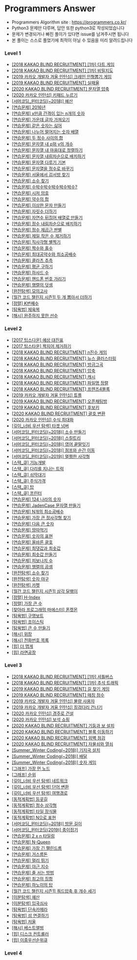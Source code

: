 # Programmers Answer
- Programmers Algorithm site : <https://programmers.co.kr/>
- Python3 문제만 다루며, 답안 또한 python3로 작성되었습니다
- 문제가 변경되거나 빠진 풀이가 있다면 issue를 남겨주시면 됩니다
- 본 풀이는 스스로 풀었기에 최적이 아닐 수 있음을 미리 알려드립니다

### Level 1
- [[2018 KAKAO BLIND RECRUITMENT] [1차] 다트 게임](https://github.com/Jasonlee1995/Programmers_answer/blob/master/Level_1/%5B2018%20KAKAO%20BLIND%20RECRUITMENT%5D%20%5B1%EC%B0%A8%5D%20%EB%8B%A4%ED%8A%B8%20%EA%B2%8C%EC%9E%84.ipynb)
- [[2018 KAKAO BLIND RECRUITMENT] [1차] 비밀지도](https://github.com/Jasonlee1995/Programmers_answer/blob/master/Level_1/%5B2018%20KAKAO%20BLIND%20RECRUITMENT%5D%20%5B1%EC%B0%A8%5D%20%EB%B9%84%EB%B0%80%EC%A7%80%EB%8F%84.ipynb)
- [[2019 카카오 개발자 겨울 인턴십] 크레인 인형뽑기 게임](https://github.com/Jasonlee1995/Programmers_answer/blob/master/Level_1/%5B2019%20%EC%B9%B4%EC%B9%B4%EC%98%A4%20%EA%B0%9C%EB%B0%9C%EC%9E%90%20%EA%B2%A8%EC%9A%B8%20%EC%9D%B8%ED%84%B4%EC%8B%AD%5D%20%ED%81%AC%EB%A0%88%EC%9D%B8%20%EC%9D%B8%ED%98%95%EB%BD%91%EA%B8%B0%20%EA%B2%8C%EC%9E%84.ipynb)
- [[2019 KAKAO BLIND RECRUITMENT] 실패율](https://github.com/Jasonlee1995/Programmers_answer/blob/master/Level_1/%5B2019%20KAKAO%20BLIND%20RECRUITMENT%5D%20%EC%8B%A4%ED%8C%A8%EC%9C%A8.ipynb)
- [[2020 KAKAO BLIND RECRUITMENT] 문자열 압축](https://github.com/Jasonlee1995/Programmers_answer/blob/master/Level_1/%5B2020%20KAKAO%20BLIND%20RECRUITMENT%5D%20%EB%AC%B8%EC%9E%90%EC%97%B4%20%EC%95%95%EC%B6%95.ipynb)
- [[2020 카카오 인턴십] 키패드 누르기](https://github.com/Jasonlee1995/Programmers_answer/blob/master/Level_1/%5B2020%20%EC%B9%B4%EC%B9%B4%EC%98%A4%20%EC%9D%B8%ED%84%B4%EC%8B%AD%5D%20%ED%82%A4%ED%8C%A8%EB%93%9C%20%EB%88%84%EB%A5%B4%EA%B8%B0.ipynb)
- [[서머코딩_윈터코딩(~2018)] 예산](https://github.com/Jasonlee1995/Programmers_answer/blob/master/Level_1/%5B%EC%84%9C%EB%A8%B8%EC%BD%94%EB%94%A9_%EC%9C%88%ED%84%B0%EC%BD%94%EB%94%A9(~2018)%5D%20%EC%98%88%EC%82%B0.ipynb)
- [[연습문제] 2016년](https://github.com/Jasonlee1995/Programmers_answer/blob/master/Level_1/%5B%EC%97%B0%EC%8A%B5%EB%AC%B8%EC%A0%9C%5D%202016%EB%85%84.ipynb)
- [[연습문제] x만큼 간격이 있는 n개의 숫자](https://github.com/Jasonlee1995/Programmers_answer/blob/master/Level_1/%5B%EC%97%B0%EC%8A%B5%EB%AC%B8%EC%A0%9C%5D%20x%EB%A7%8C%ED%81%BC%20%EA%B0%84%EA%B2%A9%EC%9D%B4%20%EC%9E%88%EB%8A%94%20n%EA%B0%9C%EC%9D%98%20%EC%88%AB%EC%9E%90.ipynb)
- [[연습문제] 가운데 글자 가져오기](https://github.com/Jasonlee1995/Programmers_answer/blob/master/Level_1/%5B%EC%97%B0%EC%8A%B5%EB%AC%B8%EC%A0%9C%5D%20%EA%B0%80%EC%9A%B4%EB%8D%B0%20%EA%B8%80%EC%9E%90%20%EA%B0%80%EC%A0%B8%EC%98%A4%EA%B8%B0.ipynb)
- [[연습문제] 같은 숫자는 싫어](https://github.com/Jasonlee1995/Programmers_answer/blob/master/Level_1/%5B%EC%97%B0%EC%8A%B5%EB%AC%B8%EC%A0%9C%5D%20%EA%B0%99%EC%9D%80%20%EC%88%AB%EC%9E%90%EB%8A%94%20%EC%8B%AB%EC%96%B4.ipynb)
- [[연습문제] 나누어 떨어지는 숫자 배열](https://github.com/Jasonlee1995/Programmers_answer/blob/master/Level_1/%5B%EC%97%B0%EC%8A%B5%EB%AC%B8%EC%A0%9C%5D%20%EB%82%98%EB%88%84%EC%96%B4%20%EB%96%A8%EC%96%B4%EC%A7%80%EB%8A%94%20%EC%88%AB%EC%9E%90%20%EB%B0%B0%EC%97%B4.ipynb)
- [[연습문제] 두 정수 사이의 합](https://github.com/Jasonlee1995/Programmers_answer/blob/master/Level_1/%5B%EC%97%B0%EC%8A%B5%EB%AC%B8%EC%A0%9C%5D%20%EB%91%90%20%EC%A0%95%EC%88%98%20%EC%82%AC%EC%9D%B4%EC%9D%98%20%ED%95%A9.ipynb)
- [[연습문제] 문자열 내 p와 y의 개수](https://github.com/Jasonlee1995/Programmers_answer/blob/master/Level_1/%5B%EC%97%B0%EC%8A%B5%EB%AC%B8%EC%A0%9C%5D%20%EB%AC%B8%EC%9E%90%EC%97%B4%20%EB%82%B4%20p%EC%99%80%20y%EC%9D%98%20%EA%B0%9C%EC%88%98.ipynb)
- [[연습문제] 문자열 내 마음대로 정렬하기](https://github.com/Jasonlee1995/Programmers_answer/blob/master/Level_1/%5B%EC%97%B0%EC%8A%B5%EB%AC%B8%EC%A0%9C%5D%20%EB%AC%B8%EC%9E%90%EC%97%B4%20%EB%82%B4%20%EB%A7%88%EC%9D%8C%EB%8C%80%EB%A1%9C%20%EC%A0%95%EB%A0%AC%ED%95%98%EA%B8%B0.ipynb)
- [[연습문제] 문자열 내림차순으로 배치하기](https://github.com/Jasonlee1995/Programmers_answer/blob/master/Level_1/%5B%EC%97%B0%EC%8A%B5%EB%AC%B8%EC%A0%9C%5D%20%EB%AC%B8%EC%9E%90%EC%97%B4%20%EB%82%B4%EB%A6%BC%EC%B0%A8%EC%88%9C%EC%9C%BC%EB%A1%9C%20%EB%B0%B0%EC%B9%98%ED%95%98%EA%B8%B0.ipynb)
- [[연습문제] 문자열 다루기 기본](https://github.com/Jasonlee1995/Programmers_answer/blob/master/Level_1/%5B%EC%97%B0%EC%8A%B5%EB%AC%B8%EC%A0%9C%5D%20%EB%AC%B8%EC%9E%90%EC%97%B4%20%EB%8B%A4%EB%A3%A8%EA%B8%B0%20%EA%B8%B0%EB%B3%B8.ipynb)
- [[연습문제] 문자열을 정수로 바꾸기](https://github.com/Jasonlee1995/Programmers_answer/blob/master/Level_1/%5B%EC%97%B0%EC%8A%B5%EB%AC%B8%EC%A0%9C%5D%20%EB%AC%B8%EC%9E%90%EC%97%B4%EC%9D%84%20%EC%A0%95%EC%88%98%EB%A1%9C%20%EB%B0%94%EA%BE%B8%EA%B8%B0.ipynb)
- [[연습문제] 서울에서 김서방 찾기](https://github.com/Jasonlee1995/Programmers_answer/blob/master/Level_1/%5B%EC%97%B0%EC%8A%B5%EB%AC%B8%EC%A0%9C%5D%20%EC%84%9C%EC%9A%B8%EC%97%90%EC%84%9C%20%EA%B9%80%EC%84%9C%EB%B0%A9%20%EC%B0%BE%EA%B8%B0.ipynb)
- [[연습문제] 소수 찾기](https://github.com/Jasonlee1995/Programmers_answer/blob/master/Level_1/%5B%EC%97%B0%EC%8A%B5%EB%AC%B8%EC%A0%9C%5D%20%EC%86%8C%EC%88%98%20%EC%B0%BE%EA%B8%B0.ipynb)
- [[연습문제] 수박수박수박수박수박수?](https://github.com/Jasonlee1995/Programmers_answer/blob/master/Level_1/%5B%EC%97%B0%EC%8A%B5%EB%AC%B8%EC%A0%9C%5D%20%EC%88%98%EB%B0%95%EC%88%98%EB%B0%95%EC%88%98%EB%B0%95%EC%88%98%EB%B0%95%EC%88%98%EB%B0%95%EC%88%98%20.ipynb)
- [[연습문제] 시저 암호](https://github.com/Jasonlee1995/Programmers_answer/blob/master/Level_1/%5B%EC%97%B0%EC%8A%B5%EB%AC%B8%EC%A0%9C%5D%20%EC%8B%9C%EC%A0%80%20%EC%95%94%ED%98%B8.ipynb)
- [[연습문제] 약수의 합](https://github.com/Jasonlee1995/Programmers_answer/blob/master/Level_1/%5B%EC%97%B0%EC%8A%B5%EB%AC%B8%EC%A0%9C%5D%20%EC%95%BD%EC%88%98%EC%9D%98%20%ED%95%A9.ipynb)
- [[연습문제] 이상한 문자 만들기](https://github.com/Jasonlee1995/Programmers_answer/blob/master/Level_1/%5B%EC%97%B0%EC%8A%B5%EB%AC%B8%EC%A0%9C%5D%20%EC%9D%B4%EC%83%81%ED%95%9C%20%EB%AC%B8%EC%9E%90%20%EB%A7%8C%EB%93%A4%EA%B8%B0.ipynb)
- [[연습문제] 자릿수 더하기](https://github.com/Jasonlee1995/Programmers_answer/blob/master/Level_1/%5B%EC%97%B0%EC%8A%B5%EB%AC%B8%EC%A0%9C%5D%20%EC%9E%90%EB%A6%BF%EC%88%98%20%EB%8D%94%ED%95%98%EA%B8%B0.ipynb)
- [[연습문제] 자연수 뒤집어 배열로 만들기](https://github.com/Jasonlee1995/Programmers_answer/blob/master/Level_1/%5B%EC%97%B0%EC%8A%B5%EB%AC%B8%EC%A0%9C%5D%20%EC%9E%90%EC%97%B0%EC%88%98%20%EB%92%A4%EC%A7%91%EC%96%B4%20%EB%B0%B0%EC%97%B4%EB%A1%9C%20%EB%A7%8C%EB%93%A4%EA%B8%B0.ipynb)
- [[연습문제] 정수 내림차순으로 배치하기](https://github.com/Jasonlee1995/Programmers_answer/blob/master/Level_1/%5B%EC%97%B0%EC%8A%B5%EB%AC%B8%EC%A0%9C%5D%20%EC%A0%95%EC%88%98%20%EB%82%B4%EB%A6%BC%EC%B0%A8%EC%88%9C%EC%9C%BC%EB%A1%9C%20%EB%B0%B0%EC%B9%98%ED%95%98%EA%B8%B0.ipynb)
- [[연습문제] 정수 제곱근 판별](https://github.com/Jasonlee1995/Programmers_answer/blob/master/Level_1/%5B%EC%97%B0%EC%8A%B5%EB%AC%B8%EC%A0%9C%5D%20%EC%A0%95%EC%88%98%20%EC%A0%9C%EA%B3%B1%EA%B7%BC%20%ED%8C%90%EB%B3%84.ipynb)
- [[연습문제] 제일 작은 수 제거하기](https://github.com/Jasonlee1995/Programmers_answer/blob/master/Level_1/%5B%EC%97%B0%EC%8A%B5%EB%AC%B8%EC%A0%9C%5D%20%EC%A0%9C%EC%9D%BC%20%EC%9E%91%EC%9D%80%20%EC%88%98%20%EC%A0%9C%EA%B1%B0%ED%95%98%EA%B8%B0.ipynb)
- [[연습문제] 직사각형 별찍기](https://github.com/Jasonlee1995/Programmers_answer/blob/master/Level_1/%5B%EC%97%B0%EC%8A%B5%EB%AC%B8%EC%A0%9C%5D%20%EC%A7%81%EC%82%AC%EA%B0%81%ED%98%95%20%EB%B3%84%EC%B0%8D%EA%B8%B0.ipynb)
- [[연습문제] 짝수와 홀수](https://github.com/Jasonlee1995/Programmers_answer/blob/master/Level_1/%5B%EC%97%B0%EC%8A%B5%EB%AC%B8%EC%A0%9C%5D%20%EC%A7%9D%EC%88%98%EC%99%80%20%ED%99%80%EC%88%98.ipynb)
- [[연습문제] 최대공약수와 최소공배수](https://github.com/Jasonlee1995/Programmers_answer/blob/master/Level_1/%5B%EC%97%B0%EC%8A%B5%EB%AC%B8%EC%A0%9C%5D%20%EC%B5%9C%EB%8C%80%EA%B3%B5%EC%95%BD%EC%88%98%EC%99%80%20%EC%B5%9C%EC%86%8C%EA%B3%B5%EB%B0%B0%EC%88%98.ipynb)
- [[연습문제] 콜라츠 추측](https://github.com/Jasonlee1995/Programmers_answer/blob/master/Level_1/%5B%EC%97%B0%EC%8A%B5%EB%AC%B8%EC%A0%9C%5D%20%EC%BD%9C%EB%9D%BC%EC%B8%A0%20%EC%B6%94%EC%B8%A1.ipynb)
- [[연습문제] 평균 구하기](https://github.com/Jasonlee1995/Programmers_answer/blob/master/Level_1/%5B%EC%97%B0%EC%8A%B5%EB%AC%B8%EC%A0%9C%5D%20%ED%8F%89%EA%B7%A0%20%EA%B5%AC%ED%95%98%EA%B8%B0.ipynb)
- [[연습문제] 하샤드 수](https://github.com/Jasonlee1995/Programmers_answer/blob/master/Level_1/%5B%EC%97%B0%EC%8A%B5%EB%AC%B8%EC%A0%9C%5D%20%ED%95%98%EC%83%A4%EB%93%9C%20%EC%88%98.ipynb)
- [[연습문제] 핸드폰 번호 가리기](https://github.com/Jasonlee1995/Programmers_answer/blob/master/Level_1/%5B%EC%97%B0%EC%8A%B5%EB%AC%B8%EC%A0%9C%5D%20%ED%95%B8%EB%93%9C%ED%8F%B0%20%EB%B2%88%ED%98%B8%20%EA%B0%80%EB%A6%AC%EA%B8%B0.ipynb)
- [[연습문제] 행렬의 덧셈](https://github.com/Jasonlee1995/Programmers_answer/blob/master/Level_1/%5B%EC%97%B0%EC%8A%B5%EB%AC%B8%EC%A0%9C%5D%20%ED%96%89%EB%A0%AC%EC%9D%98%20%EB%8D%A7%EC%85%88.ipynb)
- [[완전탐색] 모의고사](https://github.com/Jasonlee1995/Programmers_answer/blob/master/Level_1/%5B%EC%99%84%EC%A0%84%ED%83%90%EC%83%89%5D%20%EB%AA%A8%EC%9D%98%EA%B3%A0%EC%82%AC.ipynb)
- [[월간 코드 챌린지 시즌1] 두 개 뽑아서 더하기](https://github.com/Jasonlee1995/Programmers_answer/blob/master/Level_1/%5B%EC%9B%94%EA%B0%84%20%EC%BD%94%EB%93%9C%20%EC%B1%8C%EB%A6%B0%EC%A7%80%20%EC%8B%9C%EC%A6%8C1%5D%20%EB%91%90%20%EA%B0%9C%20%EB%BD%91%EC%95%84%EC%84%9C%20%EB%8D%94%ED%95%98%EA%B8%B0.ipynb)
- [[정렬] K번째수](https://github.com/Jasonlee1995/Programmers_answer/blob/master/Level_1/%5B%EC%A0%95%EB%A0%AC%5D%20K%EB%B2%88%EC%A7%B8%EC%88%98.ipynb)
- [[탐욕법] 체육복](https://github.com/Jasonlee1995/Programmers_answer/blob/master/Level_1/%5B%ED%83%90%EC%9A%95%EB%B2%95%5D%20%EC%B2%B4%EC%9C%A1%EB%B3%B5.ipynb)
- [[해시] 완주하지 못한 선수](https://github.com/Jasonlee1995/Programmers_answer/blob/master/Level_1/%5B%ED%95%B4%EC%8B%9C%5D%20%EC%99%84%EC%A3%BC%ED%95%98%EC%A7%80%20%EB%AA%BB%ED%95%9C%20%EC%84%A0%EC%88%98.ipynb)

### Level 2
- [[2017 팁스다운] 예상 대진표](https://github.com/Jasonlee1995/Programmers_answer/blob/master/Level_2/%5B2017%20%ED%8C%81%EC%8A%A4%EB%8B%A4%EC%9A%B4%5D%20%EC%98%88%EC%83%81%20%EB%8C%80%EC%A7%84%ED%91%9C.ipynb)
- [[2017 팁스타운] 짝지어 제거하기](https://github.com/Jasonlee1995/Programmers_answer/blob/master/Level_2/%5B2017%20%ED%8C%81%EC%8A%A4%ED%83%80%EC%9A%B4%5D%20%EC%A7%9D%EC%A7%80%EC%96%B4%20%EC%A0%9C%EA%B1%B0%ED%95%98%EA%B8%B0.ipynb)
- [[2018 KAKAO BLIND RECRUITMENT] n진수 게임](https://github.com/Jasonlee1995/Programmers_answer/blob/master/Level_2/%5B2018%20KAKAO%20BLIND%20RECRUITMENT%5D%20n%EC%A7%84%EC%88%98%20%EA%B2%8C%EC%9E%84.ipynb)
- [[2018 KAKAO BLIND RECRUITMENT] 뉴스 클러스터링](https://github.com/Jasonlee1995/Programmers_answer/blob/master/Level_2/%5B2018%20KAKAO%20BLIND%20RECRUITMENT%5D%20%EB%89%B4%EC%8A%A4%20%ED%81%B4%EB%9F%AC%EC%8A%A4%ED%84%B0%EB%A7%81.ipynb)
- [[2018 KAKAO BLIND RECRUITMENT] 방금그곡](https://github.com/Jasonlee1995/Programmers_answer/blob/master/Level_2/%5B2018%20KAKAO%20BLIND%20RECRUITMENT%5D%20%EB%B0%A9%EA%B8%88%EA%B7%B8%EA%B3%A1.ipynb)
- [[2018 KAKAO BLIND RECRUITMENT] 압축](https://github.com/Jasonlee1995/Programmers_answer/blob/master/Level_2/%5B2018%20KAKAO%20BLIND%20RECRUITMENT%5D%20%EC%95%95%EC%B6%95.ipynb)
- [[2018 KAKAO BLIND RECRUITMENT] 캐시](https://github.com/Jasonlee1995/Programmers_answer/blob/master/Level_2/%5B2018%20KAKAO%20BLIND%20RECRUITMENT%5D%20%EC%BA%90%EC%8B%9C.ipynb)
- [[2018 KAKAO BLIND RECRUITMENT] 파일명 정렬](https://github.com/Jasonlee1995/Programmers_answer/blob/master/Level_2/%5B2018%20KAKAO%20BLIND%20RECRUITMENT%5D%20%ED%8C%8C%EC%9D%BC%EB%AA%85%20%EC%A0%95%EB%A0%AC.ipynb)
- [[2018 KAKAO BLIND RECRUITMENT] 프렌즈4블록](https://github.com/Jasonlee1995/Programmers_answer/blob/master/Level_2/%5B2018%20KAKAO%20BLIND%20RECRUITMENT%5D%20%ED%94%84%EB%A0%8C%EC%A6%884%EB%B8%94%EB%A1%9D.ipynb)
- [[2019 카카오 개발자 겨울 인턴십] 튜플](https://github.com/Jasonlee1995/Programmers_answer/blob/master/Level_2/%5B2019%20%EC%B9%B4%EC%B9%B4%EC%98%A4%20%EA%B0%9C%EB%B0%9C%EC%9E%90%20%EA%B2%A8%EC%9A%B8%20%EC%9D%B8%ED%84%B4%EC%8B%AD%5D%20%ED%8A%9C%ED%94%8C.ipynb)
- [[2019 KAKAO BLIND RECRUITMENT] 오픈채팅방](https://github.com/Jasonlee1995/Programmers_answer/blob/master/Level_2/%5B2019%20KAKAO%20BLIND%20RECRUITMENT%5D%20%EC%98%A4%ED%94%88%EC%B1%84%ED%8C%85%EB%B0%A9.ipynb)
- [[2019 KAKAO BLIND RECRUITMENT] 후보키](https://github.com/Jasonlee1995/Programmers_answer/blob/master/Level_2/%5B2019%20KAKAO%20BLIND%20RECRUITMENT%5D%20%ED%9B%84%EB%B3%B4%ED%82%A4.ipynb)
- [[2020 KAKAO BLIND RECRUITMENT] 괄호 변환](https://github.com/Jasonlee1995/Programmers_answer/blob/master/Level_2/%5B2020%20KAKAO%20BLIND%20RECRUITMENT%5D%20%EA%B4%84%ED%98%B8%20%EB%B3%80%ED%99%98.ipynb)
- [[2020 카카오 인턴십] 수식 최대화](https://github.com/Jasonlee1995/Programmers_answer/blob/master/Level_2/%5B2020%20%EC%B9%B4%EC%B9%B4%EC%98%A4%20%EC%9D%B8%ED%84%B4%EC%8B%AD%5D%20%EC%88%98%EC%8B%9D%20%EC%B5%9C%EB%8C%80%ED%99%94.ipynb)
- [[깊이_너비 우선 탐색] 타겟 넘버](https://github.com/Jasonlee1995/Programmers_answer/blob/master/Level_2/%5B%EA%B9%8A%EC%9D%B4_%EB%84%88%EB%B9%84%20%EC%9A%B0%EC%84%A0%20%ED%83%90%EC%83%89%5D%20%ED%83%80%EA%B2%9F%20%EB%84%98%EB%B2%84.ipynb)
- [[서머코딩_윈터코딩(~2018)] 소수 만들기](https://github.com/Jasonlee1995/Programmers_answer/blob/master/Level_2/%5B%EC%84%9C%EB%A8%B8%EC%BD%94%EB%94%A9_%EC%9C%88%ED%84%B0%EC%BD%94%EB%94%A9(~2018)%5D%20%EC%86%8C%EC%88%98%20%EB%A7%8C%EB%93%A4%EA%B8%B0.ipynb)
- [[서머코딩_윈터코딩(~2018)] 스킬트리](https://github.com/Jasonlee1995/Programmers_answer/blob/master/Level_2/%5B%EC%84%9C%EB%A8%B8%EC%BD%94%EB%94%A9_%EC%9C%88%ED%84%B0%EC%BD%94%EB%94%A9(~2018)%5D%20%EC%8A%A4%ED%82%AC%ED%8A%B8%EB%A6%AC.ipynb)
- [[서머코딩_윈터코딩(~2018)] 영어 끝말잇기](https://github.com/Jasonlee1995/Programmers_answer/blob/master/Level_2/%5B%EC%84%9C%EB%A8%B8%EC%BD%94%EB%94%A9_%EC%9C%88%ED%84%B0%EC%BD%94%EB%94%A9(~2018)%5D%20%EC%98%81%EC%96%B4%20%EB%81%9D%EB%A7%90%EC%9E%87%EA%B8%B0.ipynb)
- [[서머코딩_윈터코딩(~2018)] 점프와 순간 이동](https://github.com/Jasonlee1995/Programmers_answer/blob/master/Level_2/%5B%EC%84%9C%EB%A8%B8%EC%BD%94%EB%94%A9_%EC%9C%88%ED%84%B0%EC%BD%94%EB%94%A9(~2018)%5D%20%EC%A0%90%ED%94%84%EC%99%80%20%EC%88%9C%EA%B0%84%20%EC%9D%B4%EB%8F%99.ipynb)
- [[서머코딩_윈터코딩(~2019)] 멀쩡한 사각형](https://github.com/Jasonlee1995/Programmers_answer/blob/master/Level_2/%5B%EC%84%9C%EB%A8%B8%EC%BD%94%EB%94%A9_%EC%9C%88%ED%84%B0%EC%BD%94%EB%94%A9(~2019)%5D%20%EB%A9%80%EC%A9%A1%ED%95%9C%20%EC%82%AC%EA%B0%81%ED%98%95.ipynb)
- [[스택_큐] 기능개발](https://github.com/Jasonlee1995/Programmers_answer/blob/master/Level_2/%5B%EC%8A%A4%ED%83%9D_%ED%81%90%5D%20%EA%B8%B0%EB%8A%A5%EA%B0%9C%EB%B0%9C.ipynb)
- [[스택_큐] 다리를 지나는 트럭](https://github.com/Jasonlee1995/Programmers_answer/blob/master/Level_2/%5B%EC%8A%A4%ED%83%9D_%ED%81%90%5D%20%EB%8B%A4%EB%A6%AC%EB%A5%BC%20%EC%A7%80%EB%82%98%EB%8A%94%20%ED%8A%B8%EB%9F%AD.ipynb)
- [[스택_큐] 쇠막대기](https://github.com/Jasonlee1995/Programmers_answer/blob/master/Level_2/%5B%EC%8A%A4%ED%83%9D_%ED%81%90%5D%20%EC%87%A0%EB%A7%89%EB%8C%80%EA%B8%B0.ipynb)
- [[스택_큐] 주식가격](https://github.com/Jasonlee1995/Programmers_answer/blob/master/Level_2/%5B%EC%8A%A4%ED%83%9D_%ED%81%90%5D%20%EC%A3%BC%EC%8B%9D%EA%B0%80%EA%B2%A9.ipynb)
- [[스택_큐] 탑](https://github.com/Jasonlee1995/Programmers_answer/blob/master/Level_2/%5B%EC%8A%A4%ED%83%9D_%ED%81%90%5D%20%ED%83%91.ipynb)
- [[스택_큐] 프린터](https://github.com/Jasonlee1995/Programmers_answer/blob/master/Level_2/%5B%EC%8A%A4%ED%83%9D_%ED%81%90%5D%20%ED%94%84%EB%A6%B0%ED%84%B0.ipynb)
- [[연습문제] 124 나라의 숫자](https://github.com/Jasonlee1995/Programmers_answer/blob/master/Level_2/%5B%EC%97%B0%EC%8A%B5%EB%AC%B8%EC%A0%9C%5D%20124%20%EB%82%98%EB%9D%BC%EC%9D%98%20%EC%88%AB%EC%9E%90.ipynb)
- [[연습문제] JadenCase 문자열 만들기](https://github.com/Jasonlee1995/Programmers_answer/blob/master/Level_2/%5B%EC%97%B0%EC%8A%B5%EB%AC%B8%EC%A0%9C%5D%20JadenCase%20%EB%AC%B8%EC%9E%90%EC%97%B4%20%EB%A7%8C%EB%93%A4%EA%B8%B0.ipynb)
- [[연습문제] N개의 최소공배수](https://github.com/Jasonlee1995/Programmers_answer/blob/master/Level_2/%5B%EC%97%B0%EC%8A%B5%EB%AC%B8%EC%A0%9C%5D%20N%EA%B0%9C%EC%9D%98%20%EC%B5%9C%EC%86%8C%EA%B3%B5%EB%B0%B0%EC%88%98.ipynb)
- [[연습문제] 가장 큰 정사각형 찾기](https://github.com/Jasonlee1995/Programmers_answer/blob/master/Level_2/%5B%EC%97%B0%EC%8A%B5%EB%AC%B8%EC%A0%9C%5D%20%EA%B0%80%EC%9E%A5%20%ED%81%B0%20%EC%A0%95%EC%82%AC%EA%B0%81%ED%98%95%20%EC%B0%BE%EA%B8%B0.ipynb)
- [[연습문제] 다음 큰 숫자](https://github.com/Jasonlee1995/Programmers_answer/blob/master/Level_2/%5B%EC%97%B0%EC%8A%B5%EB%AC%B8%EC%A0%9C%5D%20%EB%8B%A4%EC%9D%8C%20%ED%81%B0%20%EC%88%AB%EC%9E%90.ipynb)
- [[연습문제] 땅따먹기](https://github.com/Jasonlee1995/Programmers_answer/blob/master/Level_2/%5B%EC%97%B0%EC%8A%B5%EB%AC%B8%EC%A0%9C%5D%20%EB%95%85%EB%94%B0%EB%A8%B9%EA%B8%B0.ipynb)
- [[연습문제] 숫자의 표현](https://github.com/Jasonlee1995/Programmers_answer/blob/master/Level_2/%5B%EC%97%B0%EC%8A%B5%EB%AC%B8%EC%A0%9C%5D%20%EC%88%AB%EC%9E%90%EC%9D%98%20%ED%91%9C%ED%98%84.ipynb)
- [[연습문제] 올바른 괄호](https://github.com/Jasonlee1995/Programmers_answer/blob/master/Level_2/%5B%EC%97%B0%EC%8A%B5%EB%AC%B8%EC%A0%9C%5D%20%EC%98%AC%EB%B0%94%EB%A5%B8%20%EA%B4%84%ED%98%B8.ipynb)
- [[연습문제] 최댓값과 최솟값](https://github.com/Jasonlee1995/Programmers_answer/blob/master/Level_2/%5B%EC%97%B0%EC%8A%B5%EB%AC%B8%EC%A0%9C%5D%20%EC%B5%9C%EB%8C%93%EA%B0%92%EA%B3%BC%20%EC%B5%9C%EC%86%9F%EA%B0%92.ipynb)
- [[연습문제] 최솟값 만들기](https://github.com/Jasonlee1995/Programmers_answer/blob/master/Level_2/%5B%EC%97%B0%EC%8A%B5%EB%AC%B8%EC%A0%9C%5D%20%EC%B5%9C%EC%86%9F%EA%B0%92%20%EB%A7%8C%EB%93%A4%EA%B8%B0.ipynb)
- [[연습문제] 피보나치 수](https://github.com/Jasonlee1995/Programmers_answer/blob/master/Level_2/%5B%EC%97%B0%EC%8A%B5%EB%AC%B8%EC%A0%9C%5D%20%ED%94%BC%EB%B3%B4%EB%82%98%EC%B9%98%20%EC%88%98.ipynb)
- [[연습문제] 행렬의 곱셈](https://github.com/Jasonlee1995/Programmers_answer/blob/master/Level_2/%5B%EC%97%B0%EC%8A%B5%EB%AC%B8%EC%A0%9C%5D%20%ED%96%89%EB%A0%AC%EC%9D%98%20%EA%B3%B1%EC%85%88.ipynb)
- [[완전탐색] 소수 찾기](https://github.com/Jasonlee1995/Programmers_answer/blob/master/Level_2/%5B%EC%99%84%EC%A0%84%ED%83%90%EC%83%89%5D%20%EC%86%8C%EC%88%98%20%EC%B0%BE%EA%B8%B0.ipynb)
- [[완전탐색] 숫자 야구](https://github.com/Jasonlee1995/Programmers_answer/blob/master/Level_2/%5B%EC%99%84%EC%A0%84%ED%83%90%EC%83%89%5D%20%EC%88%AB%EC%9E%90%20%EC%95%BC%EA%B5%AC.ipynb)
- [[완전탐색] 카펫](https://github.com/Jasonlee1995/Programmers_answer/blob/master/Level_2/%5B%EC%99%84%EC%A0%84%ED%83%90%EC%83%89%5D%20%EC%B9%B4%ED%8E%AB.ipynb)
- [[월간 코드 챌린지 시즌1] 삼각 달팽이](https://github.com/Jasonlee1995/Programmers_answer/blob/master/Level_2/%5B%EC%9B%94%EA%B0%84%20%EC%BD%94%EB%93%9C%20%EC%B1%8C%EB%A6%B0%EC%A7%80%20%EC%8B%9C%EC%A6%8C1%5D%20%EC%82%BC%EA%B0%81%20%EB%8B%AC%ED%8C%BD%EC%9D%B4.ipynb)
- [[정렬] H-Index](https://github.com/Jasonlee1995/Programmers_answer/blob/master/Level_2/%5B%EC%A0%95%EB%A0%AC%5D%20H-Index.ipynb)
- [[정렬] 가장 큰 수](https://github.com/Jasonlee1995/Programmers_answer/blob/master/Level_2/%5B%EC%A0%95%EB%A0%AC%5D%20%EA%B0%80%EC%9E%A5%20%ED%81%B0%20%EC%88%98.ipynb)
- [[찾아라 프로그래밍 마에스터] 폰켓몬](https://github.com/Jasonlee1995/Programmers_answer/blob/master/Level_2/%5B%EC%B0%BE%EC%95%84%EB%9D%BC%20%ED%94%84%EB%A1%9C%EA%B7%B8%EB%9E%98%EB%B0%8D%20%EB%A7%88%EC%97%90%EC%8A%A4%ED%84%B0%5D%20%ED%8F%B0%EC%BC%93%EB%AA%AC.ipynb)
- [[탐욕법] 구명보트](https://github.com/Jasonlee1995/Programmers_answer/blob/master/Level_2/%5B%ED%83%90%EC%9A%95%EB%B2%95%5D%20%EA%B5%AC%EB%AA%85%EB%B3%B4%ED%8A%B8.ipynb)
- [[탐욕법] 조이스틱](https://github.com/Jasonlee1995/Programmers_answer/blob/master/Level_2/%5B%ED%83%90%EC%9A%95%EB%B2%95%5D%20%EC%A1%B0%EC%9D%B4%EC%8A%A4%ED%8B%B1.ipynb)
- [[탐욕법] 큰 수 만들기](https://github.com/Jasonlee1995/Programmers_answer/blob/master/Level_2/%5B%ED%83%90%EC%9A%95%EB%B2%95%5D%20%ED%81%B0%20%EC%88%98%20%EB%A7%8C%EB%93%A4%EA%B8%B0.ipynb)
- [[해시] 위장](https://github.com/Jasonlee1995/Programmers_answer/blob/master/Level_2/%5B%ED%95%B4%EC%8B%9C%5D%20%EC%9C%84%EC%9E%A5.ipynb)
- [[해시] 전화번호 목록](https://github.com/Jasonlee1995/Programmers_answer/blob/master/Level_2/%5B%ED%95%B4%EC%8B%9C%5D%20%EC%A0%84%ED%99%94%EB%B2%88%ED%98%B8%20%EB%AA%A9%EB%A1%9D.ipynb)
- [[힙] 더 맵게](https://github.com/Jasonlee1995/Programmers_answer/blob/master/Level_2/%5B%ED%9E%99%5D%20%EB%8D%94%20%EB%A7%B5%EA%B2%8C.ipynb)
- [[힙] 라면공장](https://github.com/Jasonlee1995/Programmers_answer/blob/master/Level_2/%5B%ED%9E%99%5D%20%EB%9D%BC%EB%A9%B4%EA%B3%B5%EC%9E%A5.ipynb)

### Level 3
- [[2018 KAKAO BLIND RECRUITMENT] [1차] 셔틀버스](https://github.com/Jasonlee1995/Programmers_answer/blob/master/Level_3/%5B2018%20KAKAO%20BLIND%20RECRUITMENT%5D%20%5B1%EC%B0%A8%5D%20%EC%85%94%ED%8B%80%EB%B2%84%EC%8A%A4.ipynb)
- [[2018 KAKAO BLIND RECRUITMENT] [1차] 추석 트래픽](https://github.com/Jasonlee1995/Programmers_answer/blob/master/Level_3/%5B2018%20KAKAO%20BLIND%20RECRUITMENT%5D%20%5B1%EC%B0%A8%5D%20%EC%B6%94%EC%84%9D%20%ED%8A%B8%EB%9E%98%ED%94%BD.ipynb)
- [[2019 KAKAO BLIND RECRUITMENT] 길 찾기 게임](https://github.com/Jasonlee1995/Programmers_answer/blob/master/Level_3/%5B2019%20KAKAO%20BLIND%20RECRUITMENT%5D%20%EA%B8%B8%20%EC%B0%BE%EA%B8%B0%20%EA%B2%8C%EC%9E%84.ipynb)
- [[2019 KAKAO BLIND RECRUITMENT] 매칭 점수](https://github.com/Jasonlee1995/Programmers_answer/blob/master/Level_3/%5B2019%20KAKAO%20BLIND%20RECRUITMENT%5D%20%EB%A7%A4%EC%B9%AD%20%EC%A0%90%EC%88%98.ipynb)
- [[2019 카카오 개발자 겨울 인턴십] 불량 사용자](https://github.com/Jasonlee1995/Programmers_answer/blob/master/Level_3/%5B2019%20%EC%B9%B4%EC%B9%B4%EC%98%A4%20%EA%B0%9C%EB%B0%9C%EC%9E%90%20%EA%B2%A8%EC%9A%B8%20%EC%9D%B8%ED%84%B4%EC%8B%AD%5D%20%EB%B6%88%EB%9F%89%20%EC%82%AC%EC%9A%A9%EC%9E%90.ipynb)
- [[2019 카카오 개발자 겨울 인턴십] 징검다리 건너기](https://github.com/Jasonlee1995/Programmers_answer/blob/master/Level_3/%5B2019%20%EC%B9%B4%EC%B9%B4%EC%98%A4%20%EA%B0%9C%EB%B0%9C%EC%9E%90%20%EA%B2%A8%EC%9A%B8%20%EC%9D%B8%ED%84%B4%EC%8B%AD%5D%20%EC%A7%95%EA%B2%80%EB%8B%A4%EB%A6%AC%20%EA%B1%B4%EB%84%88%EA%B8%B0.ipynb)
- [[2020 카카오 인턴십] 경주로 건설](https://github.com/Jasonlee1995/Programmers_answer/blob/master/Level_3/%5B2020%20%EC%B9%B4%EC%B9%B4%EC%98%A4%20%EC%9D%B8%ED%84%B4%EC%8B%AD%5D%20%EA%B2%BD%EC%A3%BC%EB%A1%9C%20%EA%B1%B4%EC%84%A4.ipynb)
- [[2020 카카오 인턴십] 보석 쇼핑](https://github.com/Jasonlee1995/Programmers_answer/blob/master/Level_3/%5B2020%20%EC%B9%B4%EC%B9%B4%EC%98%A4%20%EC%9D%B8%ED%84%B4%EC%8B%AD%5D%20%EB%B3%B4%EC%84%9D%20%EC%87%BC%ED%95%91.ipynb)
- [[2020 KAKAO BLIND RECRUITMENT] 기둥과 보 설치](https://github.com/Jasonlee1995/Programmers_answer/blob/master/Level_3/%5B2020%20KAKAO%20BLIND%20RECRUITMENT%5D%20%EA%B8%B0%EB%91%A5%EA%B3%BC%20%EB%B3%B4%20%EC%84%A4%EC%B9%98.ipynb)
- [[2020 KAKAO BLIND RECRUITMENT] 블록 이동하기](https://github.com/Jasonlee1995/Programmers_answer/blob/master/Level_3/%5B2020%20KAKAO%20BLIND%20RECRUITMENT%5D%20%EB%B8%94%EB%A1%9D%20%EC%9D%B4%EB%8F%99%ED%95%98%EA%B8%B0.ipynb)
- [[2020 KAKAO BLIND RECRUITMENT] 외벽 점검](https://github.com/Jasonlee1995/Programmers_answer/blob/master/Level_3/%5B2020%20KAKAO%20BLIND%20RECRUITMENT%5D%20%EC%99%B8%EB%B2%BD%20%EC%A0%90%EA%B2%80.ipynb)
- [[2020 KAKAO BLIND RECRUITMENT] 자물쇠와 열쇠](https://github.com/Jasonlee1995/Programmers_answer/blob/master/Level_3/%5B2020%20KAKAO%20BLIND%20RECRUITMENT%5D%20%EC%9E%90%EB%AC%BC%EC%87%A0%EC%99%80%20%EC%97%B4%EC%87%A0.ipynb)
- [[Summer_Winter Coding(~2018)] 기지국 설치](https://github.com/Jasonlee1995/Programmers_answer/blob/master/Level_3/%5BSummer_Winter%20Coding(~2018)%5D%20%EA%B8%B0%EC%A7%80%EA%B5%AD%20%EC%84%A4%EC%B9%98.ipynb)
- [[Summer_Winter Coding(~2018)] 배달](https://github.com/Jasonlee1995/Programmers_answer/blob/master/Level_3/%5BSummer_Winter%20Coding(~2018)%5D%20%EB%B0%B0%EB%8B%AC.ipynb)
- [[Summer_Winter Coding(~2018)] 숫자 게임](https://github.com/Jasonlee1995/Programmers_answer/blob/master/Level_3/%5BSummer_Winter%20Coding(~2018)%5D%20%EC%88%AB%EC%9E%90%20%EA%B2%8C%EC%9E%84.ipynb)
- [[그래프] 가장 먼 노드](https://github.com/Jasonlee1995/Programmers_answer/blob/master/Level_3/%5B%EA%B7%B8%EB%9E%98%ED%94%84%5D%20%EA%B0%80%EC%9E%A5%20%EB%A8%BC%20%EB%85%B8%EB%93%9C.ipynb)
- [[그래프] 순위](https://github.com/Jasonlee1995/Programmers_answer/blob/master/Level_3/%5B%EA%B7%B8%EB%9E%98%ED%94%84%5D%20%EC%88%9C%EC%9C%84.ipynb)
- [[깊이_너비 우선 탐색] 네트워크](https://github.com/Jasonlee1995/Programmers_answer/blob/master/Level_3/%5B%EA%B9%8A%EC%9D%B4_%EB%84%88%EB%B9%84%20%EC%9A%B0%EC%84%A0%20%ED%83%90%EC%83%89%5D%20%EB%84%A4%ED%8A%B8%EC%9B%8C%ED%81%AC.ipynb)
- [[깊이_너비 우선 탐색] 단어 변환](https://github.com/Jasonlee1995/Programmers_answer/blob/master/Level_3/%5B%EA%B9%8A%EC%9D%B4_%EB%84%88%EB%B9%84%20%EC%9A%B0%EC%84%A0%20%ED%83%90%EC%83%89%5D%20%EB%8B%A8%EC%96%B4%20%EB%B3%80%ED%99%98.ipynb)
- [[깊이_너비 우선 탐색] 여행경로](https://github.com/Jasonlee1995/Programmers_answer/blob/master/Level_3/%5B%EA%B9%8A%EC%9D%B4_%EB%84%88%EB%B9%84%20%EC%9A%B0%EC%84%A0%20%ED%83%90%EC%83%89%5D%20%EC%97%AC%ED%96%89%EA%B2%BD%EB%A1%9C.ipynb)
- [[동적계획법] 등굣길](https://github.com/Jasonlee1995/Programmers_answer/blob/master/Level_3/%5B%EB%8F%99%EC%A0%81%EA%B3%84%ED%9A%8D%EB%B2%95%5D%20%EB%93%B1%EA%B5%A3%EA%B8%B8.ipynb)
- [[동적계획법] 정수 삼각형](https://github.com/Jasonlee1995/Programmers_answer/blob/master/Level_3/%5B%EB%8F%99%EC%A0%81%EA%B3%84%ED%9A%8D%EB%B2%95%5D%20%EC%A0%95%EC%88%98%20%EC%82%BC%EA%B0%81%ED%98%95.ipynb)
- [[동적계획법] 타일 장식물](https://github.com/Jasonlee1995/Programmers_answer/blob/master/Level_3/%5B%EB%8F%99%EC%A0%81%EA%B3%84%ED%9A%8D%EB%B2%95%5D%20%ED%83%80%EC%9D%BC%20%EC%9E%A5%EC%8B%9D%EB%AC%BC.ipynb)
- [[동적계획법] N으로 표현](https://github.com/Jasonlee1995/Programmers_answer/blob/master/Level_3/%5B%EB%8F%99%EC%A0%81%EA%B3%84%ED%9A%8D%EB%B2%95%5D%20N%EC%9C%BC%EB%A1%9C%20%ED%91%9C%ED%98%84.ipynb)
- [[서머코딩_윈터코딩(~2018)] 방문 길이](https://github.com/Jasonlee1995/Programmers_answer/blob/master/Level_3/%5B%EC%84%9C%EB%A8%B8%EC%BD%94%EB%94%A9_%EC%9C%88%ED%84%B0%EC%BD%94%EB%94%A9(~2018)%5D%20%EB%B0%A9%EB%AC%B8%20%EA%B8%B8%EC%9D%B4.ipynb)
- [[서머코딩_윈터코딩(2019)] 종이접기](https://github.com/Jasonlee1995/Programmers_answer/blob/master/Level_3/%5B%EC%84%9C%EB%A8%B8%EC%BD%94%EB%94%A9_%EC%9C%88%ED%84%B0%EC%BD%94%EB%94%A9(2019)%5D%20%EC%A2%85%EC%9D%B4%EC%A0%91%EA%B8%B0.ipynb)
- [[연습문제] 2 x n 타일링](https://github.com/Jasonlee1995/Programmers_answer/blob/master/Level_3/%5B%EC%97%B0%EC%8A%B5%EB%AC%B8%EC%A0%9C%5D%202%20x%20n%20%ED%83%80%EC%9D%BC%EB%A7%81.ipynb)
- [[연습문제] N-Queen](https://github.com/Jasonlee1995/Programmers_answer/blob/master/Level_3/%5B%EC%97%B0%EC%8A%B5%EB%AC%B8%EC%A0%9C%5D%20N-Queen.ipynb)
- [[연습문제] 가장 긴 팰린드롬](https://github.com/Jasonlee1995/Programmers_answer/blob/master/Level_3/%5B%EC%97%B0%EC%8A%B5%EB%AC%B8%EC%A0%9C%5D%20%EA%B0%80%EC%9E%A5%20%EA%B8%B4%20%ED%8C%B0%EB%A6%B0%EB%93%9C%EB%A1%AC.ipynb)
- [[연습문제] 거스름돈](https://github.com/Jasonlee1995/Programmers_answer/blob/master/Level_3/%5B%EC%97%B0%EC%8A%B5%EB%AC%B8%EC%A0%9C%5D%20%EA%B1%B0%EC%8A%A4%EB%A6%84%EB%8F%88.ipynb)
- [[연습문제] 멀리 뛰기](https://github.com/Jasonlee1995/Programmers_answer/blob/master/Level_3/%5B%EC%97%B0%EC%8A%B5%EB%AC%B8%EC%A0%9C%5D%20%EB%A9%80%EB%A6%AC%20%EB%9B%B0%EA%B8%B0.ipynb)
- [[연습문제] 야근 지수](https://github.com/Jasonlee1995/Programmers_answer/blob/master/Level_3/%5B%EC%97%B0%EC%8A%B5%EB%AC%B8%EC%A0%9C%5D%20%EC%95%BC%EA%B7%BC%20%EC%A7%80%EC%88%98.ipynb)
- [[연습문제] 줄 서는 방법](https://github.com/Jasonlee1995/Programmers_answer/blob/master/Level_3/%5B%EC%97%B0%EC%8A%B5%EB%AC%B8%EC%A0%9C%5D%20%EC%A4%84%20%EC%84%9C%EB%8A%94%20%EB%B0%A9%EB%B2%95.ipynb)
- [[연습문제] 최고의 집합](https://github.com/Jasonlee1995/Programmers_answer/blob/master/Level_3/%5B%EC%97%B0%EC%8A%B5%EB%AC%B8%EC%A0%9C%5D%20%EC%B5%9C%EA%B3%A0%EC%9D%98%20%EC%A7%91%ED%95%A9.ipynb)
- [[연습문제] 하노이의 탑](https://github.com/Jasonlee1995/Programmers_answer/blob/master/Level_3/%5B%EC%97%B0%EC%8A%B5%EB%AC%B8%EC%A0%9C%5D%20%ED%95%98%EB%85%B8%EC%9D%B4%EC%9D%98%20%ED%83%91.ipynb)
- [[월간 코드 챌린지 시즌1] 쿼드압축 후 개수 세기](https://github.com/Jasonlee1995/Programmers_answer/blob/master/Level_3/%5B%EC%9B%94%EA%B0%84%20%EC%BD%94%EB%93%9C%20%EC%B1%8C%EB%A6%B0%EC%A7%80%20%EC%8B%9C%EC%A6%8C1%5D%20%EC%BF%BC%EB%93%9C%EC%95%95%EC%B6%95%20%ED%9B%84%20%EA%B0%9C%EC%88%98%20%EC%84%B8%EA%B8%B0.ipynb)
- [[이분탐색] 예산](https://github.com/Jasonlee1995/Programmers_answer/blob/master/Level_3/%5B%EC%9D%B4%EB%B6%84%ED%83%90%EC%83%89%5D%20%EC%98%88%EC%82%B0.ipynb)
- [[이분탐색] 입국심사](https://github.com/Jasonlee1995/Programmers_answer/blob/master/Level_3/%5B%EC%9D%B4%EB%B6%84%ED%83%90%EC%83%89%5D%20%EC%9E%85%EA%B5%AD%EC%8B%AC%EC%82%AC.ipynb)
- [[탐욕법] 단속카메라](https://github.com/Jasonlee1995/Programmers_answer/blob/master/Level_3/%5B%ED%83%90%EC%9A%95%EB%B2%95%5D%20%EB%8B%A8%EC%86%8D%EC%B9%B4%EB%A9%94%EB%9D%BC.ipynb)
- [[탐욕법] 섬 연결하기](https://github.com/Jasonlee1995/Programmers_answer/blob/master/Level_3/%5B%ED%83%90%EC%9A%95%EB%B2%95%5D%20%EC%84%AC%20%EC%97%B0%EA%B2%B0%ED%95%98%EA%B8%B0.ipynb)
- [[탐욕법] 저울](https://github.com/Jasonlee1995/Programmers_answer/blob/master/Level_3/%5B%ED%83%90%EC%9A%95%EB%B2%95%5D%20%EC%A0%80%EC%9A%B8.ipynb)
- [[해시] 베스트앨범](https://github.com/Jasonlee1995/Programmers_answer/blob/master/Level_3/%5B%ED%95%B4%EC%8B%9C%5D%20%EB%B2%A0%EC%8A%A4%ED%8A%B8%EC%95%A8%EB%B2%94.ipynb)
- [[힙] 디스크 컨트롤러](https://github.com/Jasonlee1995/Programmers_answer/blob/master/Level_3/%5B%ED%9E%99%5D%20%EB%94%94%EC%8A%A4%ED%81%AC%20%EC%BB%A8%ED%8A%B8%EB%A1%A4%EB%9F%AC.ipynb)
- [[힙] 이중우선순위큐](https://github.com/Jasonlee1995/Programmers_answer/blob/master/Level_3/%5B%ED%9E%99%5D%20%EC%9D%B4%EC%A4%91%EC%9A%B0%EC%84%A0%EC%88%9C%EC%9C%84%ED%81%90.ipynb)

### Level 4

